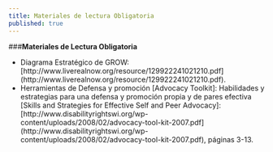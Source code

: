 ```yaml
---
title: Materiales de lectura Obligatoria
published: true
---
```


###**Materiales de Lectura Obligatoria**
<ul>
<li>Diagrama Estratégico de GROW: [http://www.liverealnow.org/resource/129922241021210.pdf](http://www.liverealnow.org/resource/129922241021210.pdf).
<li>Herramientas de Defensa y promoción  [Advocacy Toolkit]: Habilidades y estrategias para una defensa y promoción  propia y de pares efectiva [Skills and Strategies for Effective Self and Peer Advocacy]: [http://www.disabilityrightswi.org/wp-content/uploads/2008/02/advocacy-tool-kit-2007.pdf](http://www.disabilityrightswi.org/wp-content/uploads/2008/02/advocacy-tool-kit-2007.pdf), páginas 3-13.
</ul>


